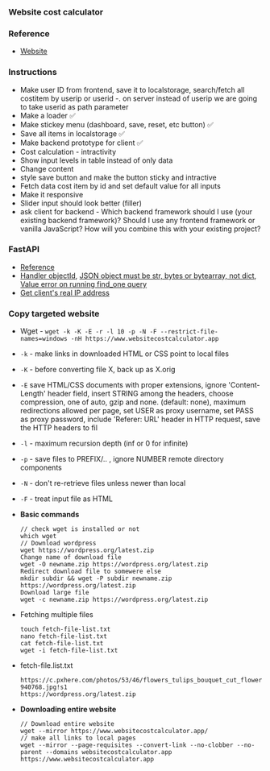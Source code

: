 ### Website cost calculator

### Reference
 - [Website](https://www.websitecostcalculator.app/)
 
### Instructions
 - Make user ID from frontend, save it to localstorage, search/fetch all costitem by userip or userid -. on server instead of userip we are going to take userid as path parameter
 - Make a loader ✅
 - Make stickey menu (dashboard, save, reset, etc button) ✅
 - Save all items in localstorage ✅
 - Make backend prototype for client ✅
 - Cost calculation - intractivity 
 - Show input levels in table instead of only data
 - Change content
 - style save button and make the button sticky and intractive 
 - Fetch data cost item by id and set default value for all inputs
 - Make it responsive
 - Slider input should look better (filler)
 - ask client for backend - Which backend framework should I use (your existing backend framework)? Should I use any frontend framework or vanilla JavaScript? How will you combine this with your existing project?

### FastAPI
 - [Reference](https://www.mongodb.com/developer/languages/python/python-quickstart-fastapi/)
 - [Handler objectId](https://api.mongodb.com/python/3.2/api/bson/json_util.html), [JSON object must be str, bytes or bytearray, not dict](https://stackoverflow.com/questions/42354001/json-object-must-be-str-bytes-or-bytearray-not-dict), [Value error on running find_one query](https://www.mongodb.com/community/forums/t/value-error-on-running-find-one-query/8482)
 - [Get client's real IP address](https://stackoverflow.com/questions/60098005/fastapi-starlette-get-client-real-ip)

### Copy targeted website

- Wget - `wget -k -K -E -r -l 10 -p -N -F --restrict-file-names=windows -nH https://www.websitecostcalculator.app`
- `-k` - make links in downloaded HTML or CSS point to local files
- `-K` - before converting file X, back up as X.orig
- `-E` save HTML/CSS documents with proper extensions, ignore 'Content-Length' header field, insert STRING among the headers, choose compression, one of auto, gzip and none. (default: none), maximum redirections allowed per page, set USER as proxy username, set PASS as proxy password, include 'Referer: URL' header in HTTP request, save the HTTP headers to fil
- `-l` - maximum recursion depth (inf or 0 for infinite)
- `-p` - save files to PREFIX/.. , ignore NUMBER remote directory components
- `-N` - don't re-retrieve files unless newer than local
- `-F` - treat input file as HTML

- **Basic commands**
  ```
  // check wget is installed or not
  which wget
  // Download wordpress
  wget https://wordpress.org/latest.zip
  Change name of download file
  wget -O newname.zip https://wordpress.org/latest.zip
  Redirect download file to somewere else
  mkdir subdir && wget -P subdir newname.zip https://wordpress.org/latest.zip
  Download large file
  wget -c newname.zip https://wordpress.org/latest.zip
  ```
- Fetching multiple files
  ```
  touch fetch-file-list.txt
  nano fetch-file-list.txt
  cat fetch-file-list.txt
  wget -i fetch-file-list.txt
  ```
- fetch-file.list.txt
  ```
  https://c.pxhere.com/photos/53/46/flowers_tulips_bouquet_cut_flowers_colorful_color_plant_violet-940768.jpg!s1
  https://wordpress.org/latest.zip
  ```
- **Downloading entire website**

  ```
  // Download entire website
  wget --mirror https://www.websitecostcalculator.app/
  // make all links to local pages
  wget --mirror --page-requisites --convert-link --no-clobber --no-parent --domains websitecostcalculator.app https://www.websitecostcalculator.app
  ```
